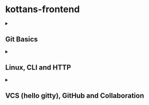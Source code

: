 # kottans-frontend
<details>
<summary><h2>Git Basics</h2></summary>
  <details>
      <h3>Introduction to Git and GitHub & learngitbranching.js.org</h3>
        <h5>Новое для меня</h5>
        <ul>
          <li>Операции по перемещению веток на определенные коммиты</li>
          <li>Операции копирования коммитов</li>
          <li>Методика обращения коммитов </li>
          <li>Операции слияния коммитов</li>
          <li>Отмена коммитов</li>
          <li>Операции с ветками</li>
        </ul>
  </details>
  <details>
  <summary><h3>Скриншоты прохождения</h3></summary>
      <img src="https://github.com/mikkibmw/kottans-frontend/blob/main/git-basic/git1.png" alt="Introduction to Git and GitHub">
      <img src="https://github.com/mikkibmw/kottans-frontend/blob/main/git-basic/git2.png" alt="Introduction to Git and GitHub">
      <img src="https://github.com/mikkibmw/kottans-frontend/blob/main/git-basic/git3.png">
      <img src="https://github.com/mikkibmw/kottans-frontend/blob/main/git-basic/git4.png">
   </details>        
</details>

<details>
<summary><h2>Linux, CLI and HTTP</h2></summary>
  <details>
  <summary><h3>Мои впечатления</h3></summary>
    <options>
      <ul><h3>Linux, Command Line</h3>
        <h5>Новое для меня</h5>
        <ul>
          <li>Практически все</li>
        </ul>
        <h5>Буду использовать</h5>
        <ul>
          <li>Думаю пригодятся почти все команды из курса</li>
        </ul>
      </ul>
      <ul><h3>HTTP</h3>
        <h5>Новое для меня</h5>
        <ul>
          <li>Много новой информации,думаю многое лучше пойму по ходу применения в работе.Конспект буду держать под рукой</li>
        </ul>
        <h5>Буду использовать</h5>
        <ul>
          <li>В той или иной степени пригодится вся информация.</li>
        </ul>
      </ul>
    </options>
  </details>

  <details>
  <summary><h3>Скриншоты прохождения</h3></summary>
      <img src="https://github.com/mikkibmw/kottans-frontend/blob/main/task_linux_cli/linux1.png" alt="Linux_CLI_and_HTTP">
      <img src="https://github.com/mikkibmw/kottans-frontend/blob/main/task_linux_cli/linux2.png" alt="Linux_CLI_and_HTTP">
      <img src="https://github.com/mikkibmw/kottans-frontend/blob/main/task_linux_cli/linux3.png" alt="Linux_CLI_and_HTTP">
      <img src="https://github.com/mikkibmw/kottans-frontend/blob/main/task_linux_cli/linux4.png" alt="Linux_CLI_and_HTTP">
   </details>
</details>

<details>
<summary><h2>VCS (hello gitty), GitHub and Collaboration</h2></summary>
  <details>
  <summary><h3>Мои впечатления</h3></summary>
    <options>
      <ul><h3>VCS (hello gitty), GitHub and Collaboration</h3>
        <h5>Новое для меня</h5>
        <ul>
          <li>Практически вся информация данного курса</li>
          <li>Прохождение на learngitbranching.js.org далось не сразу и многие задачи быстро забылись, но думаю, что лучше всего будет запоминатся во время использования этих знаний в работе</li>
        </ul>
        <h5>Буду использовать</h5>
        <ul>
          <li>Думаю, что при командной работе над проектом большая часть из этого материала так или иначе будет использоваться</li>
        </ul>
      </ul>
    </options>
  </details>
  <details>
  <summary><h3>Скриншоты прохождения</h3></summary>
      <img src="https://github.com/mikkibmw/kottans-frontend/blob/main/task_git_collaboration/week3.png" alt="Collaboration">
      <img src="https://github.com/mikkibmw/kottans-frontend/blob/main/task_git_collaboration/week4.png" alt="Working with remotes">
      <img src="https://github.com/mikkibmw/kottans-frontend/blob/main/task_git_collaboration/git5.png">
   </details>
</details>